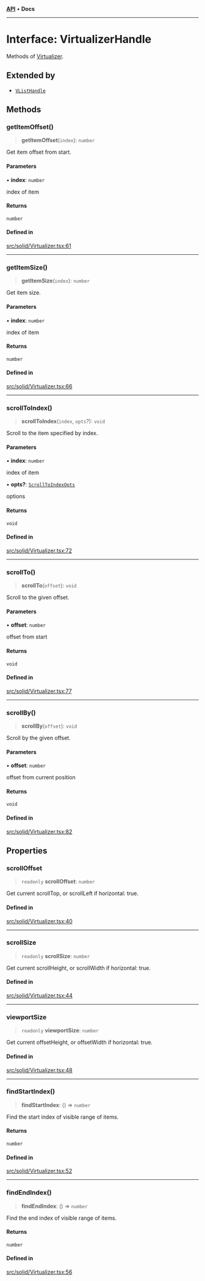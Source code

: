 [**API**](../../API.md) • **Docs**

***

# Interface: VirtualizerHandle

Methods of [Virtualizer](../functions/Virtualizer.md).

## Extended by

- [`VListHandle`](VListHandle.md)

## Methods

### getItemOffset()

> **getItemOffset**(`index`): `number`

Get item offset from start.

#### Parameters

• **index**: `number`

index of item

#### Returns

`number`

#### Defined in

[src/solid/Virtualizer.tsx:61](https://github.com/inokawa/virtua/blob/7b801f16c7f1cf5eb033801b816966faaa8a6b18/src/solid/Virtualizer.tsx#L61)

***

### getItemSize()

> **getItemSize**(`index`): `number`

Get item size.

#### Parameters

• **index**: `number`

index of item

#### Returns

`number`

#### Defined in

[src/solid/Virtualizer.tsx:66](https://github.com/inokawa/virtua/blob/7b801f16c7f1cf5eb033801b816966faaa8a6b18/src/solid/Virtualizer.tsx#L66)

***

### scrollToIndex()

> **scrollToIndex**(`index`, `opts`?): `void`

Scroll to the item specified by index.

#### Parameters

• **index**: `number`

index of item

• **opts?**: [`ScrollToIndexOpts`](../../react/interfaces/ScrollToIndexOpts.md)

options

#### Returns

`void`

#### Defined in

[src/solid/Virtualizer.tsx:72](https://github.com/inokawa/virtua/blob/7b801f16c7f1cf5eb033801b816966faaa8a6b18/src/solid/Virtualizer.tsx#L72)

***

### scrollTo()

> **scrollTo**(`offset`): `void`

Scroll to the given offset.

#### Parameters

• **offset**: `number`

offset from start

#### Returns

`void`

#### Defined in

[src/solid/Virtualizer.tsx:77](https://github.com/inokawa/virtua/blob/7b801f16c7f1cf5eb033801b816966faaa8a6b18/src/solid/Virtualizer.tsx#L77)

***

### scrollBy()

> **scrollBy**(`offset`): `void`

Scroll by the given offset.

#### Parameters

• **offset**: `number`

offset from current position

#### Returns

`void`

#### Defined in

[src/solid/Virtualizer.tsx:82](https://github.com/inokawa/virtua/blob/7b801f16c7f1cf5eb033801b816966faaa8a6b18/src/solid/Virtualizer.tsx#L82)

## Properties

### scrollOffset

> `readonly` **scrollOffset**: `number`

Get current scrollTop, or scrollLeft if horizontal: true.

#### Defined in

[src/solid/Virtualizer.tsx:40](https://github.com/inokawa/virtua/blob/7b801f16c7f1cf5eb033801b816966faaa8a6b18/src/solid/Virtualizer.tsx#L40)

***

### scrollSize

> `readonly` **scrollSize**: `number`

Get current scrollHeight, or scrollWidth if horizontal: true.

#### Defined in

[src/solid/Virtualizer.tsx:44](https://github.com/inokawa/virtua/blob/7b801f16c7f1cf5eb033801b816966faaa8a6b18/src/solid/Virtualizer.tsx#L44)

***

### viewportSize

> `readonly` **viewportSize**: `number`

Get current offsetHeight, or offsetWidth if horizontal: true.

#### Defined in

[src/solid/Virtualizer.tsx:48](https://github.com/inokawa/virtua/blob/7b801f16c7f1cf5eb033801b816966faaa8a6b18/src/solid/Virtualizer.tsx#L48)

***

### findStartIndex()

> **findStartIndex**: () => `number`

Find the start index of visible range of items.

#### Returns

`number`

#### Defined in

[src/solid/Virtualizer.tsx:52](https://github.com/inokawa/virtua/blob/7b801f16c7f1cf5eb033801b816966faaa8a6b18/src/solid/Virtualizer.tsx#L52)

***

### findEndIndex()

> **findEndIndex**: () => `number`

Find the end index of visible range of items.

#### Returns

`number`

#### Defined in

[src/solid/Virtualizer.tsx:56](https://github.com/inokawa/virtua/blob/7b801f16c7f1cf5eb033801b816966faaa8a6b18/src/solid/Virtualizer.tsx#L56)
